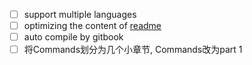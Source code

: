 - [ ] support multiple languages
- [ ] optimizing the content of [readme](./README.md)
- [ ] auto compile by gitbook
- [ ] 将Commands划分为几个小章节, Commands改为part 1
